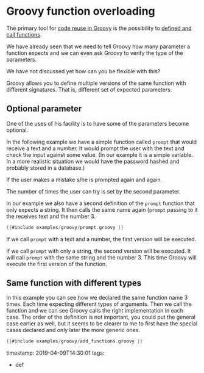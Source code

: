 # Groovy function overloading


The primary tool for [code reuse in Groovy](./groovy-code-reuse.md) is the possibility to
[defined and call functions](./groovy-functions.md).

We have already seen that we need to tell Groovy how many parameter a function expects and we
can even ask Groovy to verify the type of the parameters.

We have not discussed yet how can you be flexible with this?

Groovy allows you to define multiple versions of the same function with different signatures.
That is, different set of expected parameters.


## Optional parameter

One of the uses of his facility is to have some of the parameters become optional.

In the following example we have a simple function called `prompt` that would receive a text and a number.
It would prompt the user with the text and check the input against some value. (In our example it is a simple
variable. In a more realistic situation we would have the password hashed and probably stored in a database.)

If the user makes a mistake s/he is prompted again and again.

The number of times the user can try is set by the second parameter.

In our example we also have a second definition of the `prompt` function that only expects a string.
It then calls the same name again (`prompt` passing to it the receives text and the number 3.

```groovy
{{#include examples/groovy/prompt.groovy }}
```

If we call `prompt` with a text and a number, the first version will be executed.

If we call `prompt` with only a string, the second version will be executed. It will call `prompt`
with the same string and the number 3. This time Groovy will execute the first version of the function.


## Same function with different types

In this example you can see how we declared the same function name 3 times. Each time expecting different types
of arguments. Then we call the function and we can see Groovy calls the right implementation in each case.
The order of the definition is not important, you could put the general case earlier as well, but it seems to
be clearer to me to first have the special cases declared and only later the more generic ones.

```groovy
{{#include examples/groovy/add_functions.groovy }}
```


timestamp: 2019-04-09T14:30:01
tags:
  - def

